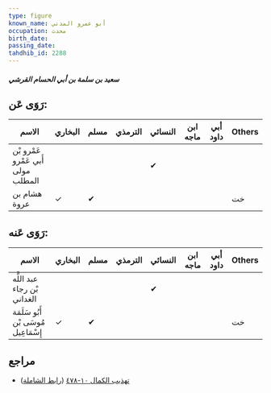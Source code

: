 ```yaml
---
type: figure
known_name: أبو عمرو المدني
occupation: محدث
birth_date:
passing_date:
tahdhib_id: 2288
---
```

##### سعيد بن سلمة بن أبي الحسام القرشي

## رَوَى عَن:
| الاسم                              | البخاري | مسلم | الترمذي | النسائي | ابن ماجه | أبي داود | Others |
| ---------------------------------- | ------- | ---- | ------- | ------- | -------- | -------- | ------ |
| عَمْرو بْن أَبي عَمْرو مولى المطلب |         |      |         | ✔       |          |          |        |
| هشام بن عروة                       | ✓       | ✔    |         |         |          |          | خت     |
## رَوَى عَنه:
| الاسم                                | البخاري | مسلم | الترمذي | النسائي | ابن ماجه | أبي داود | Others |
| ------------------------------------ | ------- | ---- | ------- | ------- | -------- | -------- | ------ |
| عبد اللَّه بْن رجاء الغداني          |         |      |         | ✔       |          |          |        |
| أَبُو سَلَمَة مُوسَى بْن إِسْمَاعِيل | ✓       | ✔    |         |         |          |          | خت     |
## مراجع
- [تهذيب الكمال ١٠-٤٧٨](obsidian://open?vault=Tahdhib-al-Kamal&file=Figures/٢٢٨٨-سعيد%20بن%20سلمة%20بن%20أبي%20الحسام%20القرشي) ([رابط الشاملة](https://shamela.ws/book/3722/5250))